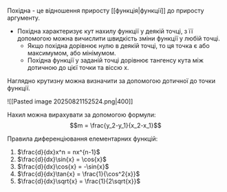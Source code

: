 Похідна - це відношення приросту [[функція|функції]] до приросту аргументу.
- Похідна характеризує кут нахилу функції у деякій точці, з її допомогою можна вичислити швидкість зміни функції у любій точці.
	- Якщо похідна дорівнює нулю в деякій точці, то ця точка є або максимумом, або мінімумом.
	- Похідна функції у заданій точці дорівнює тангенсу кута між дотичною до цієї точки та віссю x.

Наглядно крутизну можна визначити за допомогою дотичної до точки функції.

![[Pasted image 20250821152524.png|400]]


Нахил можна вирахувати за допомогою формули:
$$m = \frac{y_2-y_1}{x_2-x_1}$$

Правила диференціювання елементарних функцій:
1. $\frac{d}{dx}x^n = nx^{n-1}$
2. $\frac{d}{dx}\sin{x} = \cos{x}$
3. $\frac{d}{dx}\cos{x} = -\sin{x}$
4. $\frac{d}{dx}\tan{x} = \frac{1}{\cos^2{x}}$
5. $\frac{d}{dx}\sqrt{x} = \frac{1}{2\sqrt{x}}$